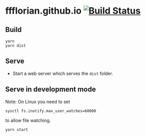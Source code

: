 # ffflorian.github.io [![Build Status](https://action-badges.now.sh/ffflorian/ffflorian.github.io)](https://github.com/ffflorian/ffflorian.github.io/actions/)

## Build

```
yarn
yarn dist
```

## Serve

- Start a web server which serves the `dist` folder.

## Serve in development mode

Note: On Linux you need to set

```
sysctl fs.inotify.max_user_watches=60000
```

to allow file watching.

```
yarn start
```
